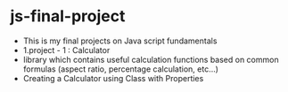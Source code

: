 # js-final-project

- This is my final projects on Java script fundamentals
- 1.project - 1 : Calculator
- library which contains useful calculation functions based on common formulas (aspect ratio, percentage calculation, etc…)
- Creating  a Calculator using Class with Properties